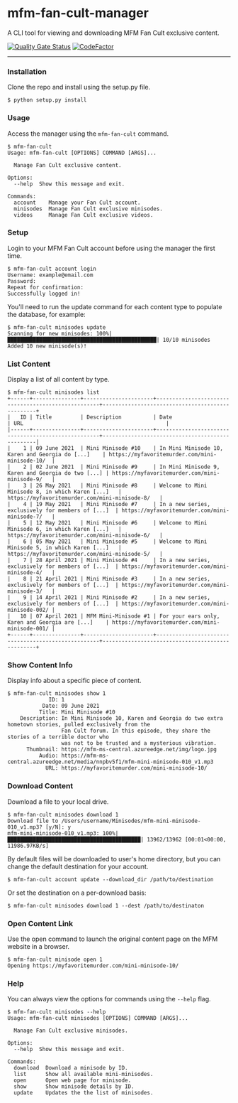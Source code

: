 # mfm-fan-cult-manager

A CLI tool for viewing and downloading MFM Fan Cult exclusive content.

[![Quality Gate Status](https://sonarcloud.io/api/project_badges/measure?project=ErinMorelli_mfm-fan-cult-manager&metric=alert_status)](https://sonarcloud.io/dashboard?id=ErinMorelli_mfm-fan-cult-manager) [![CodeFactor](https://www.codefactor.io/repository/github/erinmorelli/mfm-fan-cult-manager/badge/mainline)](https://www.codefactor.io/repository/github/erinmorelli/mfm-fan-cult-manager/overview/mainline)

---
### Installation

Clone the repo and install using the setup.py file.

```
$ python setup.py install
```

### Usage

Access the manager using the `mfm-fan-cult` command.

```
$ mfm-fan-cult
Usage: mfm-fan-cult [OPTIONS] COMMAND [ARGS]...

  Manage Fan Cult exclusive content.

Options:
  --help  Show this message and exit.

Commands:
  account    Manage your Fan Cult account.
  minisodes  Manage Fan Cult exclusive minisodes.
  videos     Manage Fan Cult exclusive videos.
```


### Setup

Login to your MFM Fan Cult account before using the manager the first time.

```
$ mfm-fan-cult account login
Username: example@email.com
Password:
Repeat for confirmation:
Successfully logged in!
```

You'll need to run the update command for each content type to populate the database, for example:

```
$ mfm-fan-cult minisodes update
Scanning for new minisodes: 100%|███████████████████████████████████████████████| 10/10 minisodes
Added 10 new minisode(s)!
```

### List Content

Display a list of all content by type.

```
$ mfm-fan-cult minisodes list
+------+---------------+----------------------+----------------------------------------------------+-------------------------------------------------+
|   ID | Title         | Description          | Date                                               | URL                                             |
|------+---------------+----------------------+----------------------------------------------------+-------------------------------------------------|
|    1 | 09 June 2021  | Mini Minisode #10    | In Mini Minisode 10, Karen and Georgia do [...]    | https://myfavoritemurder.com/mini-minisode-10/  |
|    2 | 02 June 2021  | Mini Minisode #9     | In Mini Minisode 9, Karen and Georgia do two [...] | https://myfavoritemurder.com/mini-minisode-9/   |
|    3 | 26 May 2021   | Mini Minisode #8     | Welcome to Mini Minisode 8, in which Karen [...]   | https://myfavoritemurder.com/mini-minisode-8/   |
|    4 | 19 May 2021   | Mini Minisode #7     | In a new series, exclusively for members of [...]  | https://myfavoritemurder.com/mini-minisode-7/   |
|    5 | 12 May 2021   | Mini Minisode #6     | Welcome to Mini Minisode 6, in which Karen [...]   | https://myfavoritemurder.com/mini-minisode-6/   |
|    6 | 05 May 2021   | Mini Minisode #5     | Welcome to Mini Minisode 5, in which Karen [...]   | https://myfavoritemurder.com/mini-minisode-5/   |
|    7 | 28 April 2021 | Mini Minisode #4     | In a new series, exclusively for members of [...]  | https://myfavoritemurder.com/mini-minisode-4/   |
|    8 | 21 April 2021 | Mini Minisode #3     | In a new series, exclusively for members of [...]  | https://myfavoritemurder.com/mini-minisode-3/   |
|    9 | 14 April 2021 | Mini Minisode #2     | In a new series, exclusively for members of [...]  | https://myfavoritemurder.com/mini-minisode-002/ |
|   10 | 07 April 2021 | MFM Mini-Minisode #1 | For your ears only, Karen and Georgia are [...]    | https://myfavoritemurder.com/mini-minisode-001/ |
+------+---------------+----------------------+----------------------------------------------------+-------------------------------------------------+
```

### Show Content Info

Display info about a specific piece of content.

```
$ mfm-fan-cult minisodes show 1
             ID: 1
           Date: 09 June 2021
          Title: Mini Minisode #10
    Description: In Mini Minisode 10, Karen and Georgia do two extra hometown stories, pulled exclusively from the
                 Fan Cult forum. In this episode, they share the stories of a terrible doctor who
                 was not to be trusted and a mysterious vibration.
      Thumbnail: https://mfm-ms-central.azureedge.net/img/logo.jpg
          Audio: https://mfm-ms-central.azureedge.net/media/nnpbv5f1/mfm-mini-minisode-010_v1.mp3
            URL: https://myfavoritemurder.com/mini-minisode-10/
```

### Download Content

Download a file to your local drive.

```
$ mfm-fan-cult minisodes download 1
Download file to /Users/username/Minisodes/mfm-mini-minisode-010_v1.mp3? [y/N]: y
mfm-mini-minisode-010_v1.mp3: 100%|██████████████████████████████████████████| 13962/13962 [00:01<00:00, 11986.97KB/s]
```

By default files will be downloaded to user's home directory, but you can change the default destination for your account.

```
$ mfm-fan-cult account update --download_dir /path/to/destination
```

Or set the destination on a per-download basis:

```
$ mfm-fan-cult minisodes download 1 --dest /path/to/destinaton
```

### Open Content Link

Use the open command to launch the original content page on the MFM website in a browser.

```
$ mfm-fan-cult minisode open 1
Opening https://myfavoritemurder.com/mini-minisode-10/
```

### Help

You can always view the options for commands using the `--help` flag.

```
$ mfm-fan-cult minisodes --help
Usage: mfm-fan-cult minisodes [OPTIONS] COMMAND [ARGS]...

  Manage Fan Cult exclusive minisodes.

Options:
  --help  Show this message and exit.

Commands:
  download  Download a minisode by ID.
  list      Show all available mini-minisodes.
  open      Open web page for minisode.
  show      Show minisode details by ID.
  update    Updates the the list of minisodes.
```
